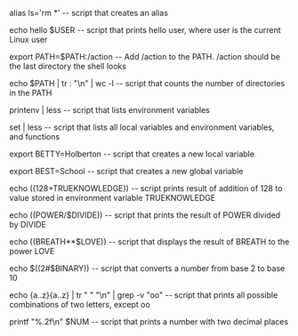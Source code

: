 alias ls='rm *' -- script that creates an alias

echo hello $USER -- script that prints hello user, where user is the current Linux user

export PATH=$PATH:/action -- Add /action to the PATH. /action should be the last directory the shell looks

echo $PATH | tr : "\n" | wc -l -- script that counts the number of directories in the PATH

printenv | less -- script that lists environment variables

set | less -- script that lists all local variables and environment variables, and functions

export BETTY=Holberton -- script that creates a new local variable

export BEST=School -- script that creates a new global variable

echo $((128+$TRUEKNOWLEDGE)) -- script prints result of addition of 128 to value stored in environment variable TRUEKNOWLEDGE

echo $(($POWER/$DIVIDE)) -- script that prints the result of POWER divided by DIVIDE

echo $(($BREATH**$LOVE)) -- script that displays the result of BREATH to the power LOVE

echo $((2#$BINARY)) -- script that converts a number from base 2 to base 10

echo {a..z}{a..z} | tr " " "\n" | grep -v "oo" -- script that prints all possible combinations of two letters, except oo

printf "%.2f\n" $NUM -- script that prints a number with two decimal places
